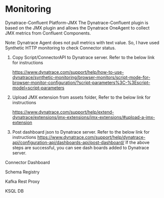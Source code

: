 # Monitoring
Dynatrace-Confluent Platform-JMX
The Dynatrace-Confluent plugin is based on the JMX plugin and allows the 
Dynatrace OneAgent to collect JMX metrics from Confluent Components.

Note: Dynatrace Agent does not pull metrics with text value. So, I have used Synthetic HTTP   monitoring to check Connector status.

1.	Copy Script/ConnectorAPI to Dynatrace server. Refer to the below link for instructions

    https://www.dynatrace.com/support/help/how-to-use-dynatrace/synthetic-monitoring/browser-monitors/script-mode-for-browser-monitor-configuration/?script-parameters%3C-%3Escript-model=script-parameters


2.	Upload JMX extension from assets folder, Refer to the below link for instructions

    https://www.dynatrace.com/support/help/extend-dynatrace/extensions/jmx-extensions/jmx-extensions/#upload-a-jmx-extension

3.	Post dashboard json to Dynatrace server. Refer to the below link for instructions
    https://www.dynatrace.com/support/help/dynatrace-api/configuration-api/dashboards-api/post-dashboard/
If the above steps are successful, you can see dash boards added to Dynatrace server.
 

Connector Dashboard

 

 

Schema Registry

 

Kafka Rest Proxy

 

KSQL DB

 

